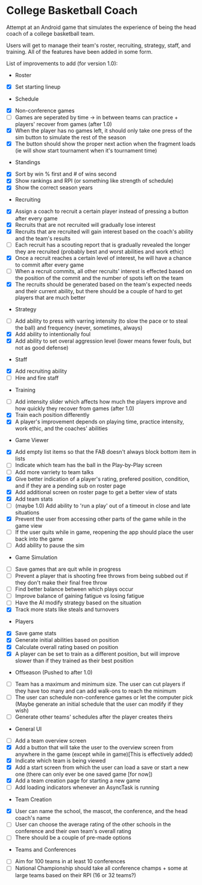 # College Basketball Coach

Attempt at an Android game that simulates the experience of being the head coach of a college basketball team.

Users will get to manage their team's roster, recruiting, strategy, staff, and training. All of the features have been added in some form.

List of improvements to add (for version 1.0):
* Roster
- [x] Set starting lineup

* Schedule
- [x] Non-conference games
- [ ] Games are seperated by time -> in between teams can practice + players' recover from games (after 1.0)
- [x] When the player has no games left, it should only take one press of the sim button to simulate the rest of the season
- [x] The button should show the proper next action when the fragment loads (ie will show start tournament when it's tournament time)

* Standings
- [x] Sort by win % first and # of wins second
- [x] Show rankings and RPI (or something like strength of schedule)
- [x] Show the correct season years

* Recruiting
- [x] Assign a coach to recruit a certain player instead of pressing a button after every game
- [x] Recruits that are not recruited will gradually lose interest
- [x] Recruits that are recruited will gain interest based on the coach's ability and the team's results
- [ ] Each recruit has a scouting report that is gradually revealed the longer they are recruited (probably best and worst abilities and work ethic)
- [x] Once a recruit reaches a certain level of interest, he will have a chance to commit after every game
- [ ] When a recruit commits, all other recruits' interest is effected based on the position of the commit and the number of spots left on the team
- [x] The recruits should be generated based on the team's expected needs and their current ability, but there should be a couple of hard to get players that are much better

* Strategy
- [ ] Add ability to press with varring intensity (to slow the pace or to steal the ball) and frequency (never, sometimes, always)
- [x] Add ability to intentionally foul
- [x] Add ability to set overal aggression level (lower means fewer fouls, but not as good defense)

* Staff
- [x] Add recruiting ability
- [ ] Hire and fire staff

* Training
- [ ] Add intensity slider which affects how much the players improve and how quickly they recover from games (after 1.0)
- [x] Train each position differently
- [x] A player's improvement depends on playing time, practice intensity, work ethic, and the coaches' abilities

* Game Viewer
- [x] Add empty list items so that the FAB doesn't always block bottom item in lists
- [ ] Indicate which team has the ball in the Play-by-Play screen
- [ ] Add more varriety to team talks
- [x] Give better indication of a player's rating, prefered position, condition, and if they are a pending sub on roster page
- [x] Add additional screen on roster page to get a better view of stats
- [x] Add team stats
- [ ] (maybe 1.0) Add ability to 'run a play' out of a timeout in close and late situations
- [x] Prevent the user from accessing other parts of the game while in the game view
- [ ] If the user quits while in game, reopening the app should place the user back into the game
- [ ] Add ability to pause the sim

* Game Simulation
- [ ] Save games that are quit while in progress
- [ ] Prevent a player that is shooting free throws from being subbed out if they don't make their final free throw
- [ ] Find better balance between which plays occur
- [ ] Improve balance of gaining fatigue vs losing fatigue
- [ ] Have the AI modify strategy based on the situation
- [x] Track more stats like steals and turnovers

* Players
- [x] Save game stats
- [x] Generate initial abilities based on position
- [x] Calculate overall rating based on position 
- [x] A player can be set to train as a different position, but will improve slower than if they trained as their best position

* Offseason (Pushed to after 1.0)
- [ ] Team has a maximum and minimum size. The user can cut players if they have too many and can add walk-ons to reach the minimum
- [ ] The user can schedule non-conference games or let the computer pick (Maybe generate an initial schedule that the user can modify if they wish)
- [ ] Generate other teams' schedules after the player creates theirs

* General UI
- [ ] Add a team overview screen
- [x] Add a button that will take the user to the overview screen from anywhere in the game (except while in game)[This is effectively added)
- [x] Indicate which team is being viewed
- [x] Add a start screen from which the user can load a save or start a new one (there can only ever be one saved game [for now])
- [x] Add a team creation page for starting a new game
- [ ] Add loading indicators whenever an AsyncTask is running

* Team Creation
- [x] User can name the school, the mascot, the conference, and the head coach's name
- [ ] User can choose the average rating of the other schools in the conference and their own team's overall rating
- [ ] There should be a couple of pre-made options

* Teams and Conferences
- [ ] Aim for 100 teams in at least 10 conferences
- [ ] National Championship should take all conference champs + some at large teams based on their RPI (16 or 32 teams?)
